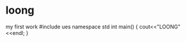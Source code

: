 # loong
my first work
#include <iostream>
  ues namespace std
  int main()
  {
    cout<<"LOONG"<<endl;
  }
